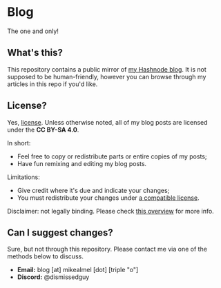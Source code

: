 # Blog
The one and only!

## What's this?
This repository contains a public mirror of [my Hashnode blog](https://blog.mikealmel.ooo). It is not supposed to be human-friendly, however you can browse through my articles in this repo if you'd like.

## License?
Yes, [license](LICENSE.md). Unless otherwise noted, all of my blog posts are licensed under the **CC BY-SA 4.0**.

In short:
- Feel free to copy or redistribute parts or entire copies of my posts;
- Have fun remixing and editing my blog posts.

Limitations:
- Give credit where it's due and indicate your changes;
- You must redistribute your changes under [a compatible license](https://creativecommons.org/share-your-work/licensing-considerations/compatible-licenses).

Disclaimer: not legally binding. Please check [this overview](https://creativecommons.org/licenses/by-sa/4.0/) for more info.

## Can I suggest changes?
Sure, but not through this repository. Please contact me via one of the methods below to discuss.

- **Email:** blog [at] mikealmel [dot] [triple "o"]
- **Discord:** @dismissedguy

